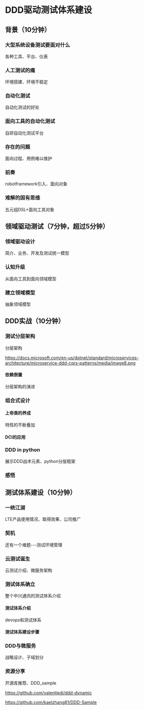 # DDD驱动测试体系建设

## 背景（10分钟）
### 大型系统设备测试要面对什么
各种工具、平台、仪表

### 人工测试的痛
环境搭建、环境不稳定

### 自动化测试
自动化测试的好处

### 面向工具的自动化测试
自研自动化测试平台

### 存在的问题
面向过程、用例难以维护

### 前奏
robotframework引入、面向对象

### 难解的固有思维
五元组DSL+面向工具对象

## 领域驱动测试（7分钟，超过5分钟）
### 领域驱动设计
简介、业务、开发及测试统一模型

### 认知升级
从面向工具到面向领域模型

### 建立领域模型
抽象领域模型

## DDD实战（10分钟）
### 测试分层架构
分层架构

https://docs.microsoft.com/en-us/dotnet/standard/microservices-architecture/microservice-ddd-cqrs-patterns/media/image8.png

#### 依赖倒置
分层架构的演进

### 组合式设计
#### 上帝类的养成
特性的不断叠加

#### DCI的应用


### DDD in python
展示DDD战术元素、python分层框架

### 感悟

## 测试体系建设（10分钟）
### 一统江湖
LTE产品使用情况、取得效果、公司推广

### 契机
还有一个难题---测试环境管理

### 云测试诞生
云测试介绍、微服务架构

### 测试体系确立
整个中兴通讯的测试体系介绍

#### 测试体系介绍
devops和测试体系

#### 测试体系建设步骤


### DDD与微服务
战略设计、子域划分

### 资源分享
开源库推荐、DDD_sample

https://github.com/valentjedi/ddd-dynamic

https://github.com/kaelzhang81/DDD-Sample




